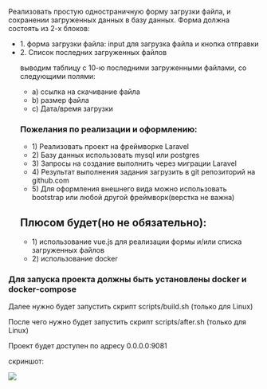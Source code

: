 Реализовать простую одностраничную форму загрузки файла, и сохранении загруженных данных в базу данных.
Форма должна состоять из 2-х блоков:
<ul>
    <li>1. форма загрузки файла: input для загрузка файла и кнопка отправки</li>
    <li>2. Список последних загруженных файлов</li>
    <p>выводим таблицу с 10-ю последними загруженными файлами, со следующими полями:
    </p>
    <ul>
        <li>a) ссылка на скачивание файла</li>
        <li>b) размер файла</li>
        <li>c) Дата/время загрузки</li>
    </ul>
    <h3>Пожелания по реализации и оформлению:</h3>
    <ul>
        <li>
            1) Реализовать проект на фреймворке Laravel
        </li>
        <li>
            2) Базу данных использовать mysql или postgres
        </li>
        <li>
            3) Запросы на создание выполнить через миграции Laravel
        </li>
        <li>
            4) Результат выполнения задания загрузить в git репозиторий на github.com
        </li>
        <li>
            5) Для оформления внешнего вида можно использовать bootstrap или любой другой фреймворк(верстка не важна)
        </li>
    </ul>
    <h2>Плюсом будет(но не обязательно):
    </h2>
    <ul>
        <li>
            1) использование vue.js для реализации формы и/или списка загруженных файлов
        </li>
        <li>
            2) использование docker
        </li>
    </ul>
</ul>
<h3>Для запуска проекта должны быть установлены docker и docker-compose</h3>
<p>Далее нужно будет запустить скрипт scripts/build.sh (только для Linux)</p>
<p>После чего нужно будет запустить скрипт scripts/after.sh (только для Linux)</p>
<p>Проект будет доступен по адресу 0.0.0.0:9081</p>
<p>скриншот:</p>
<img src="https://github.com/andrusha10t500/sipprojects/picture.jpg">